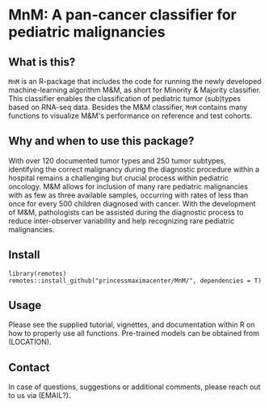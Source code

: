 # MnM: A pan-cancer classifier for pediatric malignancies

## What is this?

`MnM` is an R-package that includes the code for running the newly developed machine-learning algorithm M&M, as short for Minority & Majority classifier. This classifier enables the classification of pediatric tumor (sub)types based on RNA-seq data. Besides the M&M classifier, `MnM` contains many functions to visualize M&M's performance on reference and test cohorts.

## Why and when to use this package?

With over 120 documented tumor types and 250 tumor subtypes, identifying the correct malignancy during the diagnostic procedure within a hospital remains a challenging but crucial process within pediatric oncology. M&M allows for inclusion of many rare pediatric malignancies with as few as three available samples, occurring with rates of less than once for every 500 children diagnosed with cancer. With the development of M&M, pathologists can be assisted during the diagnostic process to reduce inter-observer variability and help recognizing rare pediatric malignancies.

## Install

```{r}
library(remotes)
remotes::install_github("princessmaximacenter/MnM/", dependencies = T)

```

## Usage

Please see the supplied tutorial, vignettes, and documentation within R on how to properly use all functions. Pre-trained models can be obtained from (LOCATION).

## Contact

In case of questions, suggestions or additional comments, please reach out to us via (EMAIL?).
